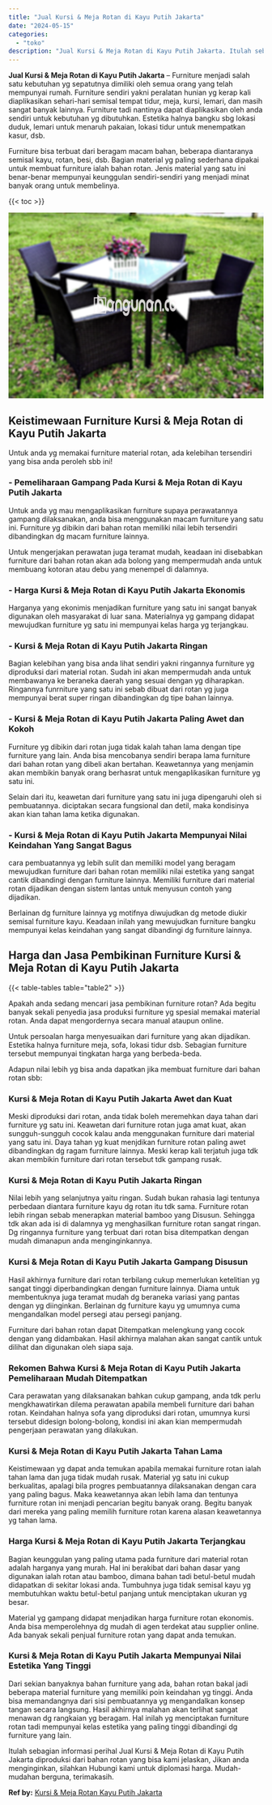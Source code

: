 ```yaml
---
title: "Jual Kursi & Meja Rotan di Kayu Putih Jakarta"
date: "2024-05-15"
categories: 
  - "toko"
description: "Jual Kursi & Meja Rotan di Kayu Putih Jakarta. Itulah sebagian informasi perihal Jual Kursi & Meja Rotan di Kayu Putih Jakarta diproduksi dari bahan rotan ya..."
---
```


**Jual Kursi & Meja Rotan di Kayu Putih Jakarta** – Furniture menjadi salah satu kebutuhan yg sepatutnya dimiliki oleh semua orang yang telah mempunyai rumah. Furniture sendiri yakni peralatan hunian yg kerap kali diaplikasikan sehari-hari semisal tempat tidur, meja, kursi, lemari, dan masih sangat banyak lainnya. Furniture tadi nantinya dapat diaplikasikan oleh anda sendiri untuk kebutuhan yg dibutuhkan. Estetika halnya bangku sbg lokasi duduk, lemari untuk menaruh pakaian, lokasi tidur untuk menempatkan kasur, dsb.

Furniture bisa terbuat dari beragam macam bahan, beberapa diantaranya semisal kayu, rotan, besi, dsb. Bagian material yg paling sederhana dipakai untuk membuat furniture ialah bahan rotan. Jenis material yang satu ini benar-benar mempunyai keunggulan sendiri-sendiri yang menjadi minat banyak orang untuk membelinya.

{{< toc >}}

![Jual Kursi & Meja Rotan di Kayu Putih Jakarta](/images/kursi-meja-rotan-murah46.png)

## Keistimewaan Furniture Kursi & Meja Rotan di Kayu Putih Jakarta

Untuk anda yg memakai furniture material rotan, ada kelebihan tersendiri yang bisa anda peroleh sbb ini!

### \- Pemeliharaan Gampang Pada Kursi & Meja Rotan di Kayu Putih Jakarta

Untuk anda yg mau mengaplikasikan furniture supaya perawatannya gampang dilaksanakan, anda bisa menggunakan macam furniture yang satu ini. Furniture yg dibikin dari bahan rotan memiliki nilai lebih tersendiri dibandingkan dg macam furniture lainnya.

Untuk mengerjakan perawatan juga teramat mudah, keadaan ini disebabkan furniture dari bahan rotan akan ada bolong yang mempermudah anda untuk membuang kotoran atau debu yang menempel di dalamnya.

### \- Harga Kursi & Meja Rotan di Kayu Putih Jakarta Ekonomis

Harganya yang ekonimis menjadikan furniture yang satu ini sangat banyak digunakan oleh masyarakat di luar sana. Materialnya yg gampang didapat mewujudkan furniture yg satu ini mempunyai kelas harga yg terjangkau.

### \- Kursi & Meja Rotan di Kayu Putih Jakarta Ringan

Bagian kelebihan yang bisa anda lihat sendiri yakni ringannya furniture yg diproduksi dari material rotan. Sudah ini akan mempermudah anda untuk membawanya ke beraneka daerah yang sesuai dengan yg diharapkan. Ringannya funrniture yang satu ini sebab dibuat dari rotan yg juga mempunyai berat super ringan dibandingkan dg tipe bahan lainnya.

### \- Kursi & Meja Rotan di Kayu Putih Jakarta Paling Awet dan Kokoh

Furniture yg dibikin dari rotan juga tidak kalah tahan lama dengan tipe furniture yang lain. Anda bisa mencobanya sendiri berapa lama furniture dari bahan rotan yang dibeli akan bertahan. Keawetannya yang menjamin akan membikin banyak orang berhasrat untuk mengaplikasikan furniture yg satu ini.

Selain dari itu, keawetan dari furniture yang satu ini juga dipengaruhi oleh si pembuatannya. diciptakan secara fungsional dan detil, maka kondisinya akan kian tahan lama ketika digunakan.

### \- Kursi & Meja Rotan di Kayu Putih Jakarta Mempunyai Nilai Keindahan Yang Sangat Bagus

cara pembuatannya yg lebih sulit dan memiliki model yang beragam mewujudkan furniture dari bahan rotan memiliki nilai estetika yang sangat cantik dibandingi dengan furniture lainnya. Memiliki furniture dari material rotan dijadikan dengan sistem lantas untuk menyusun contoh yang dijadikan.

Berlainan dg furniture lainnya yg motifnya diwujudkan dg metode diukir semisal furniture kayu. Keadaan inilah yang mewujudkan furniture bangku mempunyai kelas keindahan yang sangat dibandingi dg furniture lainnya.

## Harga dan Jasa Pembikinan Furniture Kursi & Meja Rotan di Kayu Putih Jakarta

{{< table-tables table="table2" >}}

Apakah anda sedang mencari jasa pembikinan furniture rotan? Ada begitu banyak sekali penyedia jasa produksi furniture yg spesial memakai material rotan. Anda dapat mengordernya secara manual ataupun online.

Untuk persoalan harga menyesuaikan dari furniture yang akan dijadikan. Estetika halnya furniture meja, sofa, lokasi tidur dsb. Sebagian furniture tersebut mempunyai tingkatan harga yang berbeda-beda.

Adapun nilai lebih yg bisa anda dapatkan jika membuat furniture dari bahan rotan sbb:

### Kursi & Meja Rotan di Kayu Putih Jakarta Awet dan Kuat

Meski diproduksi dari rotan, anda tidak boleh meremehkan daya tahan dari furniture yg satu ini. Keawetan dari furniture rotan juga amat kuat, akan sungguh-sungguh cocok kalau anda menggunakan furniture dari material yang satu ini. Daya tahan yg kuat menjdikan furniture rotan paling awet dibandingkan dg ragam furniture lainnya. Meski kerap kali terjatuh juga tdk akan membikin furniture dari rotan tersebut tdk gampang rusak.

### Kursi & Meja Rotan di Kayu Putih Jakarta Ringan

Nilai lebih yang selanjutnya yaitu ringan. Sudah bukan rahasia lagi tentunya perbedaan diantara furniture kayu dg rotan itu tdk sama. Furniture rotan lebih ringan sebab menerapkan material bamboo yang Disusun. Sehingga tdk akan ada isi di dalamnya yg menghasilkan furniture rotan sangat ringan. Dg ringannya furniture yang terbuat dari rotan bisa ditempatkan dengan mudah dimanapun anda menginginkannya.

### Kursi & Meja Rotan di Kayu Putih Jakarta Gampang Disusun

Hasil akhirnya furniture dari rotan terbilang cukup memerlukan ketelitian yg sangat tinggi diperbandingkan dengan furniture lainnya. Diama untuk membentuknya juga teramat mudah dg beraneka variasi yang pantas dengan yg diinginkan. Berlainan dg furniture kayu yg umumnya cuma mengandalkan model persegi atau persegi panjang.

Furniture dari bahan rotan dapat Ditempatkan melengkung yang cocok dengan yang didambakan. Hasil akhirnya malahan akan sangat cantik untuk dilihat dan digunakan oleh siapa saja.

### Rekomen Bahwa Kursi & Meja Rotan di Kayu Putih Jakarta Pemeliharaan Mudah Ditempatkan

Cara perawatan yang dilaksanakan bahkan cukup gampang, anda tdk perlu mengkhawatirkan dilema perawatan apabila membeli furniture dari bahan rotan. Keindahan halnya sofa yang diproduksi dari rotan, umumnya kursi tersebut didesign bolong-bolong, kondisi ini akan kian mempermudah pengerjaan perawatan yang dilakukan.

### Kursi & Meja Rotan di Kayu Putih Jakarta Tahan Lama

Keistimewaan yg dapat anda temukan apabila memakai furniture rotan ialah tahan lama dan juga tidak mudah rusak. Material yg satu ini cukup berkualitas, apalagi bila progres pembuatannya dilaksanakan dengan cara yang paling bagus. Maka keawetannya akan lebih lama dan tentunya furniture rotan ini menjadi pencarian begitu banyak orang. Begitu banyak dari mereka yang paling memilih furniture rotan karena alasan keawetannya yg tahan lama.

### Harga Kursi & Meja Rotan di Kayu Putih Jakarta Terjangkau

Bagian keunggulan yang paling utama pada furniture dari material rotan adalah harganya yang murah. Hal ini berakibat dari bahan dasar yang digunakan ialah rotan atau bamboo, dimana bahan tadi betul-betul mudah didapatkan di sekitar lokasi anda. Tumbuhnya juga tidak semisal kayu yg membutuhkan waktu betul-betul panjang untuk menciptakan ukuran yg besar.

Material yg gampang didapat menjadikan harga furniture rotan ekonomis. Anda bisa memperolehnya dg mudah di agen terdekat atau supplier online. Ada banyak sekali penjual furniture rotan yang dapat anda temukan.

### Kursi & Meja Rotan di Kayu Putih Jakarta Mempunyai Nilai Estetika Yang Tinggi

Dari sekian banyaknya bahan furniture yang ada, bahan rotan bakal jadi beberapa material furniture yang memiliki poin keindahan yg tinggi. Anda bisa memandangnya dari sisi pembuatannya yg mengandalkan konsep tangan secara langsung. Hasil akhirnya malahan akan terlihat sangat menawan dg rangkaian yg beragam. Hal inilah yg menciptakan furniture rotan tadi mempunyai kelas estetika yang paling tinggi dibandingi dg furniture yang lain.

Itulah sebagian informasi perihal Jual Kursi & Meja Rotan di Kayu Putih Jakarta diproduksi dari bahan rotan yang bisa kami jelaskan, Jikan anda menginginkan, silahkan Hubungi kami untuk diplomasi harga. Mudah-mudahan berguna, terimakasih.

**Ref by:** [Kursi & Meja Rotan Kayu Putih Jakarta](https://id.wikipedia.org/wiki/Kursi)
